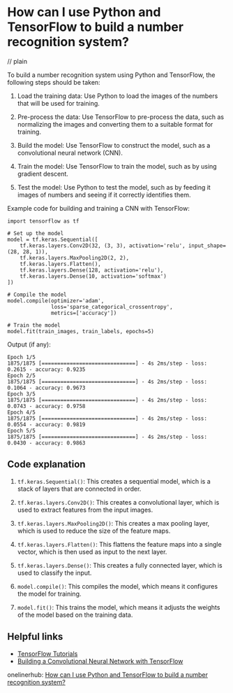 # How can I use Python and TensorFlow to build a number recognition system?
// plain

To build a number recognition system using Python and TensorFlow, the following steps should be taken:

1. Load the training data: Use Python to load the images of the numbers that will be used for training.

2. Pre-process the data: Use TensorFlow to pre-process the data, such as normalizing the images and converting them to a suitable format for training.

3. Build the model: Use TensorFlow to construct the model, such as a convolutional neural network (CNN).

4. Train the model: Use TensorFlow to train the model, such as by using gradient descent.

5. Test the model: Use Python to test the model, such as by feeding it images of numbers and seeing if it correctly identifies them.

Example code for building and training a CNN with TensorFlow:
```
import tensorflow as tf

# Set up the model
model = tf.keras.Sequential([
    tf.keras.layers.Conv2D(32, (3, 3), activation='relu', input_shape=(28, 28, 1)),
    tf.keras.layers.MaxPooling2D(2, 2),
    tf.keras.layers.Flatten(),
    tf.keras.layers.Dense(128, activation='relu'),
    tf.keras.layers.Dense(10, activation='softmax')
])

# Compile the model
model.compile(optimizer='adam',
              loss='sparse_categorical_crossentropy',
              metrics=['accuracy'])

# Train the model
model.fit(train_images, train_labels, epochs=5)
```

Output (if any):
```
Epoch 1/5
1875/1875 [==============================] - 4s 2ms/step - loss: 0.2615 - accuracy: 0.9235
Epoch 2/5
1875/1875 [==============================] - 4s 2ms/step - loss: 0.1064 - accuracy: 0.9673
Epoch 3/5
1875/1875 [==============================] - 4s 2ms/step - loss: 0.0743 - accuracy: 0.9758
Epoch 4/5
1875/1875 [==============================] - 4s 2ms/step - loss: 0.0554 - accuracy: 0.9819
Epoch 5/5
1875/1875 [==============================] - 4s 2ms/step - loss: 0.0430 - accuracy: 0.9863
```

## Code explanation


1. `tf.keras.Sequential()`: This creates a sequential model, which is a stack of layers that are connected in order.

2. `tf.keras.layers.Conv2D()`: This creates a convolutional layer, which is used to extract features from the input images.

3. `tf.keras.layers.MaxPooling2D()`: This creates a max pooling layer, which is used to reduce the size of the feature maps.

4. `tf.keras.layers.Flatten()`: This flattens the feature maps into a single vector, which is then used as input to the next layer.

5. `tf.keras.layers.Dense()`: This creates a fully connected layer, which is used to classify the input.

6. `model.compile()`: This compiles the model, which means it configures the model for training.

7. `model.fit()`: This trains the model, which means it adjusts the weights of the model based on the training data.

## Helpful links

- [TensorFlow Tutorials](https://www.tensorflow.org/tutorials/)
- [Building a Convolutional Neural Network with TensorFlow](https://www.tensorflow.org/tutorials/images/cnn)

onelinerhub: [How can I use Python and TensorFlow to build a number recognition system?](https://onelinerhub.com/python-tensorflow/how-can-i-use-python-and-tensorflow-to-build-a-number-recognition-system)
